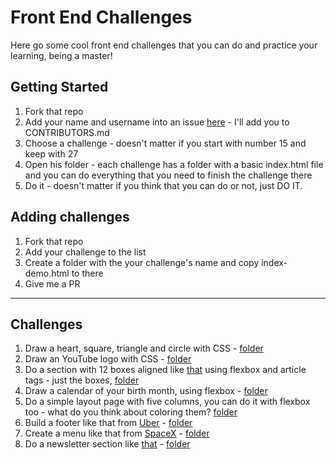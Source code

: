 # Front End Challenges

Here go some cool front end challenges that you can do and practice your learning, being a master!

## Getting Started

1. Fork that repo
1. Add your name and username into an issue [here](https://github.com/devmath/front-challenges/issues) - I'll add you to CONTRIBUTORS.md
1. Choose a challenge - doesn't matter if you start with number 15 and keep with 27
1. Open his folder - each challenge has a folder with a basic index.html file and you can do everything that you need to finish the challenge there
1. Do it - doesn't matter if you think that you can do or not, just DO IT.

## Adding challenges

1. Fork that repo
1. Add your challenge to the list
1. Create a folder with the your challenge's name and copy index-demo.html to there
1. Give me a PR

----------------------

## Challenges

1. Draw a heart, square, triangle and circle with CSS - [folder](https://github.com/devmath/front-challenges/tree/master/basic-forms)
1. Draw an YouTube logo with CSS - [folder](https://github.com/devmath/front-challenges/tree/master/youtube)
1. Do a section with 12 boxes aligned like [that](http://forefathersgroup.com/) using flexbox and article tags - just the boxes, [folder](https://github.com/devmath/front-challenges/tree/master/boxes)
1. Draw a calendar of your birth month, using flexbox - [folder](https://github.com/devmath/front-challenges/tree/master/birth-calendar)
1. Do a simple layout page with five columns, you can do it with flexbox too - what do you think about coloring them? [folder](https://github.com/devmath/front-challenges/tree/master/color-columns)
1. Build a footer like that from [Uber](https://www.uber.com/pt/?exp=hp-c) - [folder](https://github.com/devmath/front-challenges/tree/master/uber-footer)
1. Create a menu like that from [SpaceX](http://www.spacex.com/) - [folder](https://github.com/devmath/front-challenges/tree/master/spacex-header)
1. Do a newsletter section like [that](http://blog.invisionapp.com/) - [folder](https://github.com/devmath/front-challenges/tree/master/newsletter-invision)